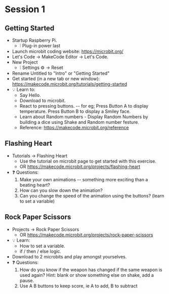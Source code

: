 # Session 1

## Getting Started

* Startup Raspberry Pi.
  * :grey_exclamation: Plug-in power last
* Launch microbit coding website: https://microbit.org/
* Let's Code -> MakeCode Editor -> Let's Code.
* New Project
  * :grey_exclamation: Settings :gear: -> Reset  
* Rename Untitled to "Intro" or "Getting Started"
* Get started (in a new tab or new window): https://makecode.microbit.org/tutorials/getting-started
* :bulb: Learn to:
  * Say Hello.
  * Download to microbit.
  * React to pressing buttons. -- for eg; Press Button A to display temperature. Press Button B to display a Smiley face. 
  * Learn about Random numbers - Display Random Numbers by building a dice using Shake and Random number festure.
  * Reference: https://makecode.microbit.org/reference 

## Flashing Heart

* Tutorials -> Flashing Heart
  * Use the tutorial on microbit page to get started with this exercise. 
  * OR https://makecode.microbit.org/projects/flashing-heart 
* :question: Questions:
  1. Make your own animations -- something more exciting than a beating heart?
  1. How can you slow down the animation?
  1. Can you change the speed of the animation using the buttons?  (learn to set a variable)

## Rock Paper Scissors

* Projects -> Rock Paper Scissors
  * OR https://makecode.microbit.org/projects/rock-paper-scissors
* :bulb: Learn:
  * How to set a variable.
  * if / then / else logic.
* Download to 2 microbits and play amongst yourselves.
* :question: Questions:
  1. How do you know if the weapon has changed if the same weapon is used again?  Hint: blank or show something else on shake, add a pause.
  1. Use A B buttons to keep score, ie A to add, B to subtract
